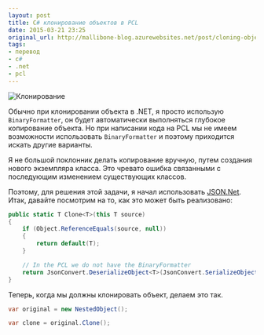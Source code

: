 ```yaml
---
layout: post
title: C# клонирование объектов в PCL
date: 2015-03-21 23:25
original_url: http://mallibone-blog.azurewebsites.net/post/cloning-objects-in-the-pcl
tags:
- перевод
- c#
- .net
- pcl
---
```


![Клонирование](https://habrastorage.org/files/9f3/c8b/e62/9f3c8be623364c939661893b1f4ac244.jpg)

Обычно при клонировании объекта в .NET, я просто использую `BinaryFormatter`, он будет автоматически выполняться глубокое копирование объекта. Но при написании кода на PCL мы не имеем возможности использовать `BinaryFormatter` и поэтому приходится искать другие варианты.

Я не большой поклонник делать копирование вручную, путем создания нового экземпляра класса. Это чревато ошибка связанными с последующим изменением существующих классов.

Поэтому, для решения этой задачи, я начал использовать [JSON.Net](http://www.newtonsoft.com/json).
Итак, давайте посмотрим на то, как это может быть реализовано:

``` csharp
public static T Clone<T>(this T source)
{
	if (Object.ReferenceEquals(source, null))
	{
		return default(T);
	}

	// In the PCL we do not have the BinaryFormatter
	return JsonConvert.DeserializeObject<T>(JsonConvert.SerializeObject(source));
}
```

Теперь, когда мы должны клонировать объект, делаем это так.

``` csharp
var original = new NestedObject();

var clone = original.Clone();
```
